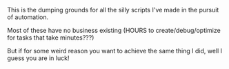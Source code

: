 This is the dumping grounds for all the silly scripts I've made in the pursuit of automation.

Most of these have no business existing (HOURS to create/debug/optimize for tasks that take minutes???)

But if for some weird reason you want to achieve the same thing I did, well I guess you are in luck!
